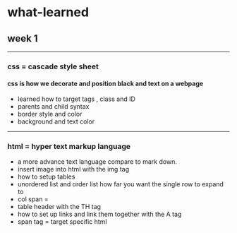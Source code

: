 # what-learned

## week 1
___

### css = cascade style sheet
  #### css is how we decorate and position black and text on a webpage
  * learned how to target tags , class and ID
  * parents and child syntax
  * border style and color
  * background and text color
___
  
### html = hyper text markup language
  * a more advance text language compare to mark down.
  * insert image into html with the img tag
  * how to setup tables
  * unordered list and order list how far you want the single row to expand to
  * col span = 
  * table header with the TH tag
  * how to set up links and link them together with the A tag
  * span tag = target specific html
  
  




